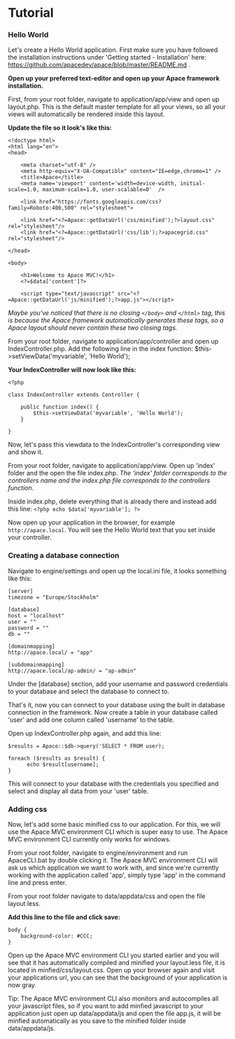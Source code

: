 # Tutorial

### Hello World
Let's create a Hello World application. 
First make sure you have followed the installation instructions under 'Getting started - Installation' 
here: https://github.com/apacedev/apace/blob/master/README.md .

**Open up your preferred text-editor and open up your Apace framework installation.**

First, from your root folder, navigate to application/app/view and open up layout.php.
This is the default master template for all your views, so all your views will automatically be rendered inside this layout.

**Update the file so it look's like this:**

```
<!doctype html>
<html lang="en">
<head>

	<meta charset="utf-8" />
	<meta http-equiv="X-UA-Compatible" content="IE=edge,chrome=1" />
	<title>Apace</title>
	<meta name='viewport' content='width=device-width, initial-scale=1.0, maximum-scale=1.0, user-scalable=0'  />

	<link href="https://fonts.googleapis.com/css?family=Roboto:400,500" rel="stylesheet">

	<link href="<?=Apace::getDataUrl('css/minified');?>layout.css" rel="stylesheet"/>
	<link href="<?=Apace::getDataUrl('css/lib');?>apacegrid.css" rel="stylesheet"/>

</head>

<body>

	<h1>Welcome to Apace MVC!</h1>
	<?=$data['content']?>
		
	<script type="text/javascript" src="<?=Apace::getDataUrl('js/minified');?>app.js"></script>
```

*Maybe you've noticed that there is no closing ```</body>``` and ```</html>``` tag, this is because the Apace framework automatically generates
these tags, so a Apace layout should never contain these two closing tags.*

From your root folder, navigate to application/app/controller and open up IndexController.php. 
Add the following line in the index function: $this->setViewData('myvariable', 'Hello World');

**Your IndexController will now look like this:**

```
<?php

class IndexController extends Controller {

	public function index() {
		$this->setViewData('myvariable', 'Hello World');
	}

}
```

Now, let's pass this viewdata to the IndexController's corresponding view and show it.

From your root folder, navigate to application/app/view. Open up 'index' folder and the open the file index.php.
*The 'index' folder corresponds to the controllers name and the index.php file corresponds to the controllers function.*

Inside index.php, delete everything that is already there and instead add this line: 
```<?php echo $data['myvariable']; ?>```

Now open up your application in the browser, for example ```http://apace.local```. 
You will see the Hello World text that you set inside your controller.

### Creating a database connection

Navigate to engine/settings and open up the local.ini file, it looks something like this:

```
[server]
timezone = "Europe/Stockholm"

[database]
host = "localhost"
user = ""
password = ""
db = ""

[domainmapping]
http://apace.local/ = "app"

[subdomainmapping]
http://apace.local/ap-admin/ = "ap-admin"
```

Under the [database] section, add your username and password credentials to your database and select the database to connect to.

That's it, now you can connect to your database using the built in database connection in the framework. Now create a table in your database called 'user' and add one column called 'username' to the table.

Open up IndexController.php again, and add this line:

```
$results = Apace::$db->query('SELECT * FROM user);

foreach ($results as $result) {
      echo $result[username];
}
```

This will connect to your database with the credentials you specified and select and display all data from your 'user' table.

### Adding css
Now, let's add some basic minified css to our application. For this, we will use the Apace MVC environment CLI which is super easy to use.
The Apace MVC environment CLI currently only works for windows.

From your root folder, navigate to engine/environment and run ApaceCLI.bat by double clicking it.
The Apace MVC environment CLI will ask us which application we want to work with, and since we're currently working with the application
called 'app', simply type 'app' in the command line and press enter.

From your root folder navigate to data/appdata/css and open the file layout.less.

**Add this line to the file and click save:**

```
body {
	background-color: #CCC;
}
```

Open up the Apace MVC environment CLI you started earlier and you will see that it has automatically compiled and minified your layout.less file, 
it is located in minfied/css/layout.css. Open up your browser again and visit your applications url, you can see that the background of your application 
is now gray.

Tip: The Apace MVC environment CLI also monitors and autocompiles all your javascript files, so if you want to add minfied javascript
to your application just open up data/appdata/js and open the file app.js, it will be minfied automatically as you save to the minified 
folder inside data/appdata/js.